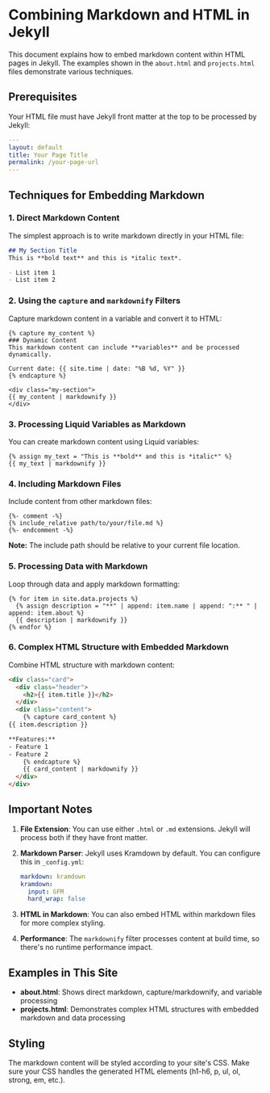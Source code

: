 # Combining Markdown and HTML in Jekyll

This document explains how to embed markdown content within HTML pages in Jekyll. The examples shown in the `about.html` and `projects.html` files demonstrate various techniques.

## Prerequisites

Your HTML file must have Jekyll front matter at the top to be processed by Jekyll:

```yaml
---
layout: default
title: Your Page Title
permalink: /your-page-url
---
```

## Techniques for Embedding Markdown

### 1. Direct Markdown Content
The simplest approach is to write markdown directly in your HTML file:

```markdown
## My Section Title
This is **bold text** and this is *italic text*.

- List item 1
- List item 2
```

### 2. Using the `capture` and `markdownify` Filters

Capture markdown content in a variable and convert it to HTML:

```liquid
{% capture my_content %}
### Dynamic Content
This markdown content can include **variables** and be processed dynamically.

Current date: {{ site.time | date: "%B %d, %Y" }}
{% endcapture %}

<div class="my-section">
{{ my_content | markdownify }}
</div>
```

### 3. Processing Liquid Variables as Markdown

You can create markdown content using Liquid variables:

```liquid
{% assign my_text = "This is **bold** and this is *italic*" %}
{{ my_text | markdownify }}
```

### 4. Including Markdown Files

Include content from other markdown files:

```liquid
{%- comment -%}
{% include_relative path/to/your/file.md %}
{%- endcomment -%}
```

**Note:** The include path should be relative to your current file location.

### 5. Processing Data with Markdown

Loop through data and apply markdown formatting:

```liquid
{% for item in site.data.projects %}
  {% assign description = "**" | append: item.name | append: ":** " | append: item.about %}
  {{ description | markdownify }}
{% endfor %}
```

### 6. Complex HTML Structure with Embedded Markdown

Combine HTML structure with markdown content:

```html
<div class="card">
  <div class="header">
    <h2>{{ item.title }}</h2>
  </div>
  <div class="content">
    {% capture card_content %}
{{ item.description }}

**Features:**
- Feature 1
- Feature 2
    {% endcapture %}
    {{ card_content | markdownify }}
  </div>
</div>
```

## Important Notes

1. **File Extension**: You can use either `.html` or `.md` extensions. Jekyll will process both if they have front matter.

2. **Markdown Parser**: Jekyll uses Kramdown by default. You can configure this in `_config.yml`:
   ```yaml
   markdown: kramdown
   kramdown:
     input: GFM
     hard_wrap: false
   ```

3. **HTML in Markdown**: You can also embed HTML within markdown files for more complex styling.

4. **Performance**: The `markdownify` filter processes content at build time, so there's no runtime performance impact.

## Examples in This Site

- **about.html**: Shows direct markdown, capture/markdownify, and variable processing
- **projects.html**: Demonstrates complex HTML structures with embedded markdown and data processing

## Styling

The markdown content will be styled according to your site's CSS. Make sure your CSS handles the generated HTML elements (h1-h6, p, ul, ol, strong, em, etc.).